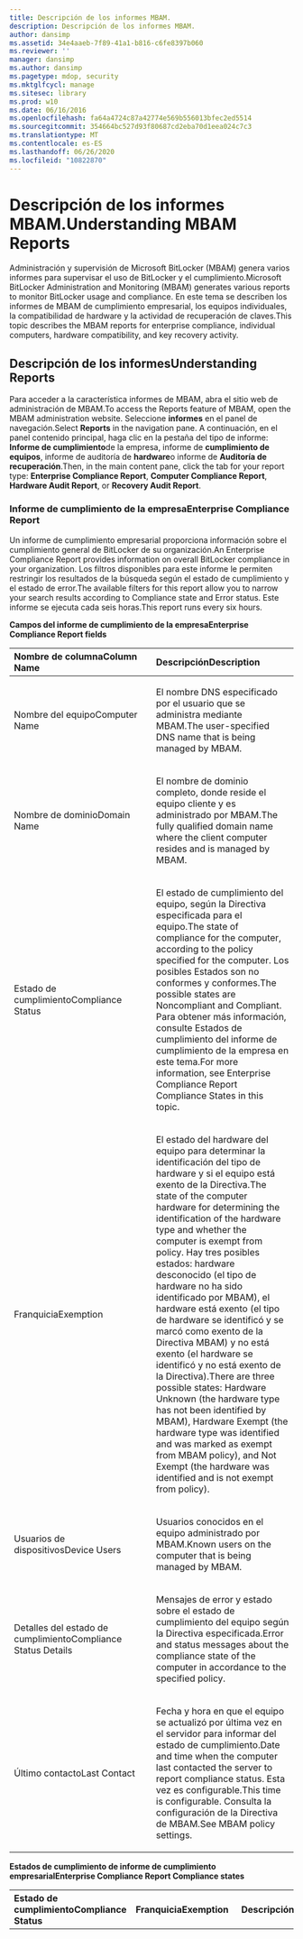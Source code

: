 ```yaml
---
title: Descripción de los informes MBAM.
description: Descripción de los informes MBAM.
author: dansimp
ms.assetid: 34e4aaeb-7f89-41a1-b816-c6fe8397b060
ms.reviewer: ''
manager: dansimp
ms.author: dansimp
ms.pagetype: mdop, security
ms.mktglfcycl: manage
ms.sitesec: library
ms.prod: w10
ms.date: 06/16/2016
ms.openlocfilehash: fa64a4724c87a42774e569b556013bfec2ed5514
ms.sourcegitcommit: 354664bc527d93f80687cd2eba70d1eea024c7c3
ms.translationtype: MT
ms.contentlocale: es-ES
ms.lasthandoff: 06/26/2020
ms.locfileid: "10822870"
---
```

# <span data-ttu-id="f5cee-103">Descripción de los informes MBAM.</span><span class="sxs-lookup"><span data-stu-id="f5cee-103">Understanding MBAM Reports</span></span>


<span data-ttu-id="f5cee-104">Administración y supervisión de Microsoft BitLocker (MBAM) genera varios informes para supervisar el uso de BitLocker y el cumplimiento.</span><span class="sxs-lookup"><span data-stu-id="f5cee-104">Microsoft BitLocker Administration and Monitoring (MBAM) generates various reports to monitor BitLocker usage and compliance.</span></span> <span data-ttu-id="f5cee-105">En este tema se describen los informes de MBAM de cumplimiento empresarial, los equipos individuales, la compatibilidad de hardware y la actividad de recuperación de claves.</span><span class="sxs-lookup"><span data-stu-id="f5cee-105">This topic describes the MBAM reports for enterprise compliance, individual computers, hardware compatibility, and key recovery activity.</span></span>

## <span data-ttu-id="f5cee-106">Descripción de los informes</span><span class="sxs-lookup"><span data-stu-id="f5cee-106">Understanding Reports</span></span>


<span data-ttu-id="f5cee-107">Para acceder a la característica informes de MBAM, abra el sitio web de administración de MBAM.</span><span class="sxs-lookup"><span data-stu-id="f5cee-107">To access the Reports feature of MBAM, open the MBAM administration website.</span></span> <span data-ttu-id="f5cee-108">Seleccione **informes** en el panel de navegación.</span><span class="sxs-lookup"><span data-stu-id="f5cee-108">Select **Reports** in the navigation pane.</span></span> <span data-ttu-id="f5cee-109">A continuación, en el panel contenido principal, haga clic en la pestaña del tipo de informe: **Informe de cumplimiento**de la empresa, informe de **cumplimiento de equipos**, informe de auditoría de **hardware**o informe de **Auditoría de recuperación**.</span><span class="sxs-lookup"><span data-stu-id="f5cee-109">Then, in the main content pane, click the tab for your report type: **Enterprise Compliance Report**, **Computer Compliance Report**, **Hardware Audit Report**, or **Recovery Audit Report**.</span></span>

### <span data-ttu-id="f5cee-110">Informe de cumplimiento de la empresa</span><span class="sxs-lookup"><span data-stu-id="f5cee-110">Enterprise Compliance Report</span></span>

<span data-ttu-id="f5cee-111">Un informe de cumplimiento empresarial proporciona información sobre el cumplimiento general de BitLocker de su organización.</span><span class="sxs-lookup"><span data-stu-id="f5cee-111">An Enterprise Compliance Report provides information on overall BitLocker compliance in your organization.</span></span> <span data-ttu-id="f5cee-112">Los filtros disponibles para este informe le permiten restringir los resultados de la búsqueda según el estado de cumplimiento y el estado de error.</span><span class="sxs-lookup"><span data-stu-id="f5cee-112">The available filters for this report allow you to narrow your search results according to Compliance state and Error status.</span></span> <span data-ttu-id="f5cee-113">Este informe se ejecuta cada seis horas.</span><span class="sxs-lookup"><span data-stu-id="f5cee-113">This report runs every six hours.</span></span>

**<span data-ttu-id="f5cee-114">Campos del informe de cumplimiento de la empresa</span><span class="sxs-lookup"><span data-stu-id="f5cee-114">Enterprise Compliance Report fields</span></span>**

<table>
<colgroup>
<col width="50%" />
<col width="50%" />
</colgroup>
<thead>
<tr class="header">
<th align="left"><span data-ttu-id="f5cee-115">Nombre de columna</span><span class="sxs-lookup"><span data-stu-id="f5cee-115">Column Name</span></span></th>
<th align="left"><span data-ttu-id="f5cee-116">Descripción</span><span class="sxs-lookup"><span data-stu-id="f5cee-116">Description</span></span></th>
</tr>
</thead>
<tbody>
<tr class="odd">
<td align="left"><p><span data-ttu-id="f5cee-117">Nombre del equipo</span><span class="sxs-lookup"><span data-stu-id="f5cee-117">Computer Name</span></span></p></td>
<td align="left"><p><span data-ttu-id="f5cee-118">El nombre DNS especificado por el usuario que se administra mediante MBAM.</span><span class="sxs-lookup"><span data-stu-id="f5cee-118">The user-specified DNS name that is being managed by MBAM.</span></span></p></td>
</tr>
<tr class="even">
<td align="left"><p><span data-ttu-id="f5cee-119">Nombre de dominio</span><span class="sxs-lookup"><span data-stu-id="f5cee-119">Domain Name</span></span></p></td>
<td align="left"><p><span data-ttu-id="f5cee-120">El nombre de dominio completo, donde reside el equipo cliente y es administrado por MBAM.</span><span class="sxs-lookup"><span data-stu-id="f5cee-120">The fully qualified domain name where the client computer resides and is managed by MBAM.</span></span></p></td>
</tr>
<tr class="odd">
<td align="left"><p><span data-ttu-id="f5cee-121">Estado de cumplimiento</span><span class="sxs-lookup"><span data-stu-id="f5cee-121">Compliance Status</span></span></p></td>
<td align="left"><p><span data-ttu-id="f5cee-122">El estado de cumplimiento del equipo, según la Directiva especificada para el equipo.</span><span class="sxs-lookup"><span data-stu-id="f5cee-122">The state of compliance for the computer, according to the policy specified for the computer.</span></span> <span data-ttu-id="f5cee-123">Los posibles Estados son no conformes y conformes.</span><span class="sxs-lookup"><span data-stu-id="f5cee-123">The possible states are Noncompliant and Compliant.</span></span> <span data-ttu-id="f5cee-124">Para obtener más información, consulte Estados de cumplimiento del informe de cumplimiento de la empresa en este tema.</span><span class="sxs-lookup"><span data-stu-id="f5cee-124">For more information, see Enterprise Compliance Report Compliance States in this topic.</span></span></p></td>
</tr>
<tr class="even">
<td align="left"><p><span data-ttu-id="f5cee-125">Franquicia</span><span class="sxs-lookup"><span data-stu-id="f5cee-125">Exemption</span></span></p></td>
<td align="left"><p><span data-ttu-id="f5cee-126">El estado del hardware del equipo para determinar la identificación del tipo de hardware y si el equipo está exento de la Directiva.</span><span class="sxs-lookup"><span data-stu-id="f5cee-126">The state of the computer hardware for determining the identification of the hardware type and whether the computer is exempt from policy.</span></span> <span data-ttu-id="f5cee-127">Hay tres posibles estados: hardware desconocido (el tipo de hardware no ha sido identificado por MBAM), el hardware está exento (el tipo de hardware se identificó y se marcó como exento de la Directiva MBAM) y no está exento (el hardware se identificó y no está exento de la Directiva).</span><span class="sxs-lookup"><span data-stu-id="f5cee-127">There are three possible states: Hardware Unknown (the hardware type has not been identified by MBAM), Hardware Exempt (the hardware type was identified and was marked as exempt from MBAM policy), and Not Exempt (the hardware was identified and is not exempt from policy).</span></span></p></td>
</tr>
<tr class="odd">
<td align="left"><p><span data-ttu-id="f5cee-128">Usuarios de dispositivos</span><span class="sxs-lookup"><span data-stu-id="f5cee-128">Device Users</span></span></p></td>
<td align="left"><p><span data-ttu-id="f5cee-129">Usuarios conocidos en el equipo administrado por MBAM.</span><span class="sxs-lookup"><span data-stu-id="f5cee-129">Known users on the computer that is being managed by MBAM.</span></span></p></td>
</tr>
<tr class="even">
<td align="left"><p><span data-ttu-id="f5cee-130">Detalles del estado de cumplimiento</span><span class="sxs-lookup"><span data-stu-id="f5cee-130">Compliance Status Details</span></span></p></td>
<td align="left"><p><span data-ttu-id="f5cee-131">Mensajes de error y estado sobre el estado de cumplimiento del equipo según la Directiva especificada.</span><span class="sxs-lookup"><span data-stu-id="f5cee-131">Error and status messages about the compliance state of the computer in accordance to the specified policy.</span></span></p></td>
</tr>
<tr class="odd">
<td align="left"><p><span data-ttu-id="f5cee-132">Último contacto</span><span class="sxs-lookup"><span data-stu-id="f5cee-132">Last Contact</span></span></p></td>
<td align="left"><p><span data-ttu-id="f5cee-133">Fecha y hora en que el equipo se actualizó por última vez en el servidor para informar del estado de cumplimiento.</span><span class="sxs-lookup"><span data-stu-id="f5cee-133">Date and time when the computer last contacted the server to report compliance status.</span></span> <span data-ttu-id="f5cee-134">Esta vez es configurable.</span><span class="sxs-lookup"><span data-stu-id="f5cee-134">This time is configurable.</span></span> <span data-ttu-id="f5cee-135">Consulta la configuración de la Directiva de MBAM.</span><span class="sxs-lookup"><span data-stu-id="f5cee-135">See MBAM policy settings.</span></span></p></td>
</tr>
</tbody>
</table>

 

**<span data-ttu-id="f5cee-136">Estados de cumplimiento de informe de cumplimiento empresarial</span><span class="sxs-lookup"><span data-stu-id="f5cee-136">Enterprise Compliance Report Compliance states</span></span>**

<table>
<colgroup>
<col width="25%" />
<col width="25%" />
<col width="25%" />
<col width="25%" />
</colgroup>
<thead>
<tr class="header">
<th align="left"><span data-ttu-id="f5cee-137">Estado de cumplimiento</span><span class="sxs-lookup"><span data-stu-id="f5cee-137">Compliance Status</span></span></th>
<th align="left"><span data-ttu-id="f5cee-138">Franquicia</span><span class="sxs-lookup"><span data-stu-id="f5cee-138">Exemption</span></span></th>
<th align="left"><span data-ttu-id="f5cee-139">Descripción</span><span class="sxs-lookup"><span data-stu-id="f5cee-139">Description</span></span></th>
<th align="left"><span data-ttu-id="f5cee-140">Acción de usuario</span><span class="sxs-lookup"><span data-stu-id="f5cee-140">User Action</span></span></th>
</tr>
</thead>
<tbody>
<tr class="odd">
<td align="left"><p><span data-ttu-id="f5cee-141">No conforme</span><span class="sxs-lookup"><span data-stu-id="f5cee-141">Noncompliant</span></span></p></td>
<td align="left"><p><span data-ttu-id="f5cee-142">No exentas</span><span class="sxs-lookup"><span data-stu-id="f5cee-142">Not Exempt</span></span></p></td>
<td align="left"><p><span data-ttu-id="f5cee-143">El equipo no es compatible según la Directiva especificada, y el tipo de hardware no se ha indicado como excluido de la Directiva.</span><span class="sxs-lookup"><span data-stu-id="f5cee-143">The computer is noncompliant according to the specified policy, and the hardware type has not been indicated as exempt from policy.</span></span></p></td>
<td align="left"><p><span data-ttu-id="f5cee-144">Haga clic en <strong> nombre del equipo </strong> para expandir el informe de cumplimiento de equipos y determinar si el estado de cada unidad cumple con la Directiva especificada.</span><span class="sxs-lookup"><span data-stu-id="f5cee-144">Click <strong>Computer Name</strong> to expand the Computer Compliance Report and determine whether the state of each drive complies with the specified policy.</span></span> <span data-ttu-id="f5cee-145">Si el estado de cifrado indica que el equipo no está cifrado, es posible que el cifrado aún esté en proceso o que haya un error en el equipo.</span><span class="sxs-lookup"><span data-stu-id="f5cee-145">If the encryption state indicates that the computer is not encrypted, encryption might still be in process, or there might be an error on the computer.</span></span> <span data-ttu-id="f5cee-146">Si no hay ningún error, la causa probable es que el equipo aún está en proceso de conectar o establecer el estado de cifrado.</span><span class="sxs-lookup"><span data-stu-id="f5cee-146">If there is no error, the likely cause is that the computer is still in the process of connecting or establishing the encryption status.</span></span> <span data-ttu-id="f5cee-147">Vuelva a comprobar más tarde para determinar si el estado cambia.</span><span class="sxs-lookup"><span data-stu-id="f5cee-147">Check back later to determine if the state changes.</span></span></p></td>
</tr>
<tr class="even">
<td align="left"><p><span data-ttu-id="f5cee-148">Reglamenta</span><span class="sxs-lookup"><span data-stu-id="f5cee-148">Compliant</span></span></p></td>
<td align="left"><p><span data-ttu-id="f5cee-149">No exentas</span><span class="sxs-lookup"><span data-stu-id="f5cee-149">Not Exempt</span></span></p></td>
<td align="left"><p><span data-ttu-id="f5cee-150">El equipo cumple con los requisitos de la Directiva especificada.</span><span class="sxs-lookup"><span data-stu-id="f5cee-150">The computer is compliant in accordance with the specified policy.</span></span></p></td>
<td align="left"><p><span data-ttu-id="f5cee-151">No es necesario realizar ninguna acción.</span><span class="sxs-lookup"><span data-stu-id="f5cee-151">No Action needed.</span></span> <span data-ttu-id="f5cee-152">De manera opcional, puede ver el informe de cumplimiento de equipos para confirmar el estado del equipo.</span><span class="sxs-lookup"><span data-stu-id="f5cee-152">Optionally, you can view the Computer Compliance Report to confirm the state of the computer.</span></span></p></td>
</tr>
<tr class="odd">
<td align="left"><p><span data-ttu-id="f5cee-153">Reglamenta</span><span class="sxs-lookup"><span data-stu-id="f5cee-153">Compliant</span></span></p></td>
<td align="left"><p><span data-ttu-id="f5cee-154">Exención de hardware</span><span class="sxs-lookup"><span data-stu-id="f5cee-154">Hardware Exempt</span></span></p></td>
<td align="left"><p><span data-ttu-id="f5cee-155">Si el tipo de hardware está exento.</span><span class="sxs-lookup"><span data-stu-id="f5cee-155">If the Hardware type is exempt.</span></span> <span data-ttu-id="f5cee-156">Independientemente de cómo esté configurada la Directiva o del estado individual de cada unidad de disco duro, se considera que el estado general es compatible.</span><span class="sxs-lookup"><span data-stu-id="f5cee-156">Regardless of how the policy is set or the individual status of each hard-drive, the overall state is considered to be compliant.</span></span></p></td>
<td align="left"><p><span data-ttu-id="f5cee-157">No es necesario realizar ninguna acción.</span><span class="sxs-lookup"><span data-stu-id="f5cee-157">No action needed.</span></span></p></td>
</tr>
<tr class="even">
<td align="left"><p><span data-ttu-id="f5cee-158">Reglamenta</span><span class="sxs-lookup"><span data-stu-id="f5cee-158">Compliant</span></span></p></td>
<td align="left"><p><span data-ttu-id="f5cee-159">Hardware desconocido</span><span class="sxs-lookup"><span data-stu-id="f5cee-159">Hardware Unknown</span></span></p></td>
<td align="left"><p><span data-ttu-id="f5cee-160">MBAM reconoce el tipo de hardware, pero MBAM no sabe si está exento o no está exento.</span><span class="sxs-lookup"><span data-stu-id="f5cee-160">MBAM recognizes the hardware type, but MBAM does not know whether it is exempt or not exempt.</span></span> <span data-ttu-id="f5cee-161">Esto sucede si el administrador no ha establecido el estado compatible del hardware.</span><span class="sxs-lookup"><span data-stu-id="f5cee-161">This occurs if the administrator has not set the Compatible status for the hardware.</span></span> <span data-ttu-id="f5cee-162">Por lo tanto, MBAM revierte al estado de cumplimiento de las normas de forma predeterminada.</span><span class="sxs-lookup"><span data-stu-id="f5cee-162">Therefore, MBAM reverts to Compliant status by default.</span></span></p></td>
<td align="left"><p><span data-ttu-id="f5cee-163">Este es el estado inicial de un cliente MBAM recién implementado.</span><span class="sxs-lookup"><span data-stu-id="f5cee-163">This is the initial state of a newly deployed MBAM client.</span></span> <span data-ttu-id="f5cee-164">Normalmente, es solo un estado transitorio.</span><span class="sxs-lookup"><span data-stu-id="f5cee-164">It is typically only a transient state.</span></span> <span data-ttu-id="f5cee-165">Incluso si el administrador marcó el hardware como compatible, puede haber un retraso significativo o un tiempo de espera configurable antes de que el equipo cliente informe de vuelta.</span><span class="sxs-lookup"><span data-stu-id="f5cee-165">Even if the administrator has marked the Hardware as Compatible, there can be a significant delay or configurable wait time before the client computer reports back in.</span></span> <span data-ttu-id="f5cee-166">Anote la hora del último contacto y vuelva a protegerlo después del intervalo especificado para ver si el estado ha cambiado.</span><span class="sxs-lookup"><span data-stu-id="f5cee-166">Make note of the time of Last Contact, and check in again after the specified interval to see if the state has changed.</span></span> <span data-ttu-id="f5cee-167">Si el estado no ha cambiado, es posible que haya un error en este equipo o tipo de hardware.</span><span class="sxs-lookup"><span data-stu-id="f5cee-167">If the state has not changed, there may be an error for this computer or hardware type.</span></span></p></td>
</tr>
</tbody>
</table>

 

### <span data-ttu-id="f5cee-168">Informe de cumplimiento de equipos</span><span class="sxs-lookup"><span data-stu-id="f5cee-168">Computer Compliance Report</span></span>

<span data-ttu-id="f5cee-169">El informe de cumplimiento de equipos muestra información específica de un equipo o usuario.</span><span class="sxs-lookup"><span data-stu-id="f5cee-169">The Computer Compliance Report displays information that is specific to a computer or user.</span></span>

<span data-ttu-id="f5cee-170">El informe de cumplimiento de equipos proporciona información de cifrado detallada y directivas aplicables para cada unidad de un equipo, incluidas las unidades de sistema operativo y las unidades de datos fijas.</span><span class="sxs-lookup"><span data-stu-id="f5cee-170">The Computer Compliance Report provides detailed encryption information and applicable policies for each drive on a computer, including operating system drives and fixed data drives.</span></span> <span data-ttu-id="f5cee-171">Para ver este tipo de informe, haga clic en el nombre del equipo en el informe de compatibilidad empresarial o escriba el nombre del equipo en el informe de cumplimiento normativo de equipos.</span><span class="sxs-lookup"><span data-stu-id="f5cee-171">To view this report type, click the computer name in the Enterprise Compliance Report or type the computer name in the Computer Compliance Report.</span></span> <span data-ttu-id="f5cee-172">Para ver los detalles de cada unidad, expanda la entrada nombre del equipo.</span><span class="sxs-lookup"><span data-stu-id="f5cee-172">To view the details of each drive, expand the Computer Name entry.</span></span>

<span data-ttu-id="f5cee-173">**Nota:**  Este informe no proporciona el estado de cifrado de los volúmenes de datos extraíbles.</span><span class="sxs-lookup"><span data-stu-id="f5cee-173">**Note** This report does not provide encryption status for Removable Data Volumes.</span></span>

 

**<span data-ttu-id="f5cee-174">Campos del informe de cumplimiento del equipo</span><span class="sxs-lookup"><span data-stu-id="f5cee-174">Computer Compliance Report fields</span></span>**

<table>
<colgroup>
<col width="50%" />
<col width="50%" />
</colgroup>
<thead>
<tr class="header">
<th align="left"><span data-ttu-id="f5cee-175">Nombre de columna</span><span class="sxs-lookup"><span data-stu-id="f5cee-175">Column Name</span></span></th>
<th align="left"><span data-ttu-id="f5cee-176">Descripción</span><span class="sxs-lookup"><span data-stu-id="f5cee-176">Description</span></span></th>
</tr>
</thead>
<tbody>
<tr class="odd">
<td align="left"><p><span data-ttu-id="f5cee-177">Nombre del equipo</span><span class="sxs-lookup"><span data-stu-id="f5cee-177">Computer Name</span></span></p></td>
<td align="left"><p><span data-ttu-id="f5cee-178">El nombre del equipo DNS especificado por el usuario que está siendo administrado por MBAM.</span><span class="sxs-lookup"><span data-stu-id="f5cee-178">The user-specified DNS computer name that is being managed by MBAM.</span></span></p></td>
</tr>
<tr class="even">
<td align="left"><p><span data-ttu-id="f5cee-179">Nombre de dominio</span><span class="sxs-lookup"><span data-stu-id="f5cee-179">Domain Name</span></span></p></td>
<td align="left"><p><span data-ttu-id="f5cee-180">El nombre de dominio completo, donde reside el equipo cliente y es administrado por MBAM.</span><span class="sxs-lookup"><span data-stu-id="f5cee-180">The fully qualified domain name where the client computer resides and is managed by MBAM.</span></span></p></td>
</tr>
<tr class="odd">
<td align="left"><p><span data-ttu-id="f5cee-181">Tipo de equipo</span><span class="sxs-lookup"><span data-stu-id="f5cee-181">Computer Type</span></span></p></td>
<td align="left"><p><span data-ttu-id="f5cee-182">El tipo de portabilidad de un equipo.</span><span class="sxs-lookup"><span data-stu-id="f5cee-182">The portability type of computer.</span></span> <span data-ttu-id="f5cee-183">Los tipos válidos son no portátiles y portátiles.</span><span class="sxs-lookup"><span data-stu-id="f5cee-183">Valid types are non-Portable and Portable.</span></span></p></td>
</tr>
<tr class="even">
<td align="left"><p><span data-ttu-id="f5cee-184">Sistema operativo</span><span class="sxs-lookup"><span data-stu-id="f5cee-184">Operating System</span></span></p></td>
<td align="left"><p><span data-ttu-id="f5cee-185">Tipo de sistema operativo instalado en el equipo cliente administrado de MBAM.</span><span class="sxs-lookup"><span data-stu-id="f5cee-185">Operating System type installed on the MBAM managed client computer.</span></span></p></td>
</tr>
<tr class="odd">
<td align="left"><p><span data-ttu-id="f5cee-186">Estado de cumplimiento</span><span class="sxs-lookup"><span data-stu-id="f5cee-186">Compliance Status</span></span></p></td>
<td align="left"><p><span data-ttu-id="f5cee-187">El estado de cumplimiento general del equipo administrado por MBAM.</span><span class="sxs-lookup"><span data-stu-id="f5cee-187">The overall Compliance Status of the computer managed by MBAM.</span></span> <span data-ttu-id="f5cee-188">Los Estados válidos son conformes y no conformes.</span><span class="sxs-lookup"><span data-stu-id="f5cee-188">Valid states are Compliant and Noncompliant.</span></span> <span data-ttu-id="f5cee-189">Aunque es posible tener unidades compatibles y no compatibles en el mismo equipo, este campo indica el cumplimiento general de equipos por directiva especificada.</span><span class="sxs-lookup"><span data-stu-id="f5cee-189">While it is possible to have Compliant and Noncompliant drives in the same computer, this field indicates the overall computer compliance per specified policy.</span></span></p></td>
</tr>
<tr class="even">
<td align="left"><p><span data-ttu-id="f5cee-190">Intensidad de descifrado de Directiva</span><span class="sxs-lookup"><span data-stu-id="f5cee-190">Policy Cypher Strength</span></span></p></td>
<td align="left"><p><span data-ttu-id="f5cee-191">La intensidad de cifrado seleccionada por el Administrador durante la especificación de directiva MBAM.</span><span class="sxs-lookup"><span data-stu-id="f5cee-191">The Cipher Strength selected by the Administrator during MBAM policy specification.</span></span> <span data-ttu-id="f5cee-192">Por ejemplo, 128 bits con difusor</span><span class="sxs-lookup"><span data-stu-id="f5cee-192">For example, 128-bit with Diffuser</span></span></p></td>
</tr>
<tr class="odd">
<td align="left"><p><span data-ttu-id="f5cee-193">Unidad de sistema operativo de Directiva</span><span class="sxs-lookup"><span data-stu-id="f5cee-193">Policy Operating System Drive</span></span></p></td>
<td align="left"><p><span data-ttu-id="f5cee-194">Indica si se requiere cifrado para el O/S y el tipo de protector según corresponda.</span><span class="sxs-lookup"><span data-stu-id="f5cee-194">Indicates whether encryption is required for the O/S and the protector type as applicable.</span></span></p></td>
</tr>
<tr class="even">
<td align="left"><p><span data-ttu-id="f5cee-195">Unidad de datos fija de la Directiva</span><span class="sxs-lookup"><span data-stu-id="f5cee-195">Policy Fixed Data Drive</span></span></p></td>
<td align="left"><p><span data-ttu-id="f5cee-196">Indica si es necesario el cifrado para la unidad fija.</span><span class="sxs-lookup"><span data-stu-id="f5cee-196">Indicates whether encryption is required for the Fixed Drive.</span></span></p></td>
</tr>
<tr class="odd">
<td align="left"><p><span data-ttu-id="f5cee-197">Unidad de datos extraíble de la Directiva</span><span class="sxs-lookup"><span data-stu-id="f5cee-197">Policy Removable Data Drive</span></span></p></td>
<td align="left"><p><span data-ttu-id="f5cee-198">Indica si es necesario el cifrado para la unidad extraíble.</span><span class="sxs-lookup"><span data-stu-id="f5cee-198">Indicates whether encryption is required for the Removable Drive.</span></span></p></td>
</tr>
<tr class="even">
<td align="left"><p><span data-ttu-id="f5cee-199">Usuarios de dispositivos</span><span class="sxs-lookup"><span data-stu-id="f5cee-199">Device Users</span></span></p></td>
<td align="left"><p><span data-ttu-id="f5cee-200">Proporciona la identidad de los usuarios conocidos en el equipo.</span><span class="sxs-lookup"><span data-stu-id="f5cee-200">Provides the identity of known users on the computer.</span></span></p></td>
</tr>
<tr class="odd">
<td align="left"><p><span data-ttu-id="f5cee-201">Franquicia</span><span class="sxs-lookup"><span data-stu-id="f5cee-201">Exemption</span></span></p></td>
<td align="left"><p><span data-ttu-id="f5cee-202">Indica si el tipo de hardware del equipo es reconocido por MBAM y, si se conoce, si el equipo se ha indicado que está exento de la Directiva.</span><span class="sxs-lookup"><span data-stu-id="f5cee-202">Indicates whether the computer hardware type is recognized by MBAM and, if known, whether the computer has been indicated as exempt from policy.</span></span> <span data-ttu-id="f5cee-203">Hay tres Estados: hardware desconocido (el tipo de hardware no ha sido identificado por MBAM); Exención de hardware (el tipo de hardware se identificó y se marcó como exento de la Directiva de MBAM); y no está exenta (el hardware se identificó y no está exento de la Directiva).</span><span class="sxs-lookup"><span data-stu-id="f5cee-203">There are three states: Hardware Unknown (the hardware type has not been identified by MBAM); Hardware Exempt (the hardware type was identified and was marked as exempt from MBAM policy); and Not Exempt (the hardware was identified and is not exempt from policy).</span></span></p></td>
</tr>
<tr class="even">
<td align="left"><p><span data-ttu-id="f5cee-204">Fabricante</span><span class="sxs-lookup"><span data-stu-id="f5cee-204">Manufacturer</span></span></p></td>
<td align="left"><p><span data-ttu-id="f5cee-205">El nombre del fabricante del equipo tal y como aparece en el BIOS del equipo.</span><span class="sxs-lookup"><span data-stu-id="f5cee-205">The computer manufacturer name as it appears in the computer BIOS.</span></span></p></td>
</tr>
<tr class="odd">
<td align="left"><p><span data-ttu-id="f5cee-206">Modelo</span><span class="sxs-lookup"><span data-stu-id="f5cee-206">Model</span></span></p></td>
<td align="left"><p><span data-ttu-id="f5cee-207">El nombre del modelo de fabricante del equipo como aparece en el BIOS del equipo.</span><span class="sxs-lookup"><span data-stu-id="f5cee-207">The computer manufacturer model name as it appears in the computer BIOS.</span></span></p></td>
</tr>
<tr class="even">
<td align="left"><p><span data-ttu-id="f5cee-208">Detalles del estado de cumplimiento</span><span class="sxs-lookup"><span data-stu-id="f5cee-208">Compliance Status Details</span></span></p></td>
<td align="left"><p><span data-ttu-id="f5cee-209">Mensajes de error y estado del estado de cumplimiento del equipo conforme a la Directiva especificada.</span><span class="sxs-lookup"><span data-stu-id="f5cee-209">Error and status messages of the compliance state of the computer in accordance with the specified policy.</span></span></p></td>
</tr>
<tr class="odd">
<td align="left"><p><span data-ttu-id="f5cee-210">Último contacto</span><span class="sxs-lookup"><span data-stu-id="f5cee-210">Last Contact</span></span></p></td>
<td align="left"><p><span data-ttu-id="f5cee-211">Fecha y hora en que el equipo se actualizó por última vez en el servidor para informar del estado de cumplimiento.</span><span class="sxs-lookup"><span data-stu-id="f5cee-211">Date and time that the computer last contacted the server to report compliance status.</span></span> <span data-ttu-id="f5cee-212">T</span><span class="sxs-lookup"><span data-stu-id="f5cee-212">T</span></span></p></td>
</tr>
</tbody>
</table>

 

**<span data-ttu-id="f5cee-213">Campos de la unidad del informe cumplimiento normativo</span><span class="sxs-lookup"><span data-stu-id="f5cee-213">Computer Compliance Report Drive fields</span></span>**

<table>
<colgroup>
<col width="50%" />
<col width="50%" />
</colgroup>
<thead>
<tr class="header">
<th align="left"><span data-ttu-id="f5cee-214">Nombre de columna</span><span class="sxs-lookup"><span data-stu-id="f5cee-214">Column Name</span></span></th>
<th align="left"><span data-ttu-id="f5cee-215">Descripción</span><span class="sxs-lookup"><span data-stu-id="f5cee-215">Description</span></span></th>
</tr>
</thead>
<tbody>
<tr class="odd">
<td align="left"><p><span data-ttu-id="f5cee-216">Letra de unidad</span><span class="sxs-lookup"><span data-stu-id="f5cee-216">Drive Letter</span></span></p></td>
<td align="left"><p><span data-ttu-id="f5cee-217">Letra de unidad del equipo que el usuario asignó a esta unidad en particular.</span><span class="sxs-lookup"><span data-stu-id="f5cee-217">Computer drive letter that was assigned to this particular drive by the user.</span></span></p></td>
</tr>
<tr class="even">
<td align="left"><p><span data-ttu-id="f5cee-218">Tipo de unidad</span><span class="sxs-lookup"><span data-stu-id="f5cee-218">Drive Type</span></span></p></td>
<td align="left"><p><span data-ttu-id="f5cee-219">Tipo de unidad.</span><span class="sxs-lookup"><span data-stu-id="f5cee-219">Type of drive.</span></span> <span data-ttu-id="f5cee-220">Los valores válidos son la unidad del sistema operativo y la unidad de datos fija.</span><span class="sxs-lookup"><span data-stu-id="f5cee-220">Valid values are Operating System Drive and Fixed Data Drive.</span></span> <span data-ttu-id="f5cee-221">Se trata de unidades físicas en lugar de volúmenes lógicos.</span><span class="sxs-lookup"><span data-stu-id="f5cee-221">These are physical drives rather than logical volumes.</span></span></p></td>
</tr>
<tr class="odd">
<td align="left"><p><span data-ttu-id="f5cee-222">Intensidad de cifrado</span><span class="sxs-lookup"><span data-stu-id="f5cee-222">Cypher Strength</span></span></p></td>
<td align="left"><p><span data-ttu-id="f5cee-223">Intensidad de cifrado seleccionada por el Administrador durante la especificación de directiva MBAM.</span><span class="sxs-lookup"><span data-stu-id="f5cee-223">Cipher Strength selected by the Administrator during MBAM policy specification.</span></span></p></td>
</tr>
<tr class="even">
<td align="left"><p><span data-ttu-id="f5cee-224">Tipo de protector</span><span class="sxs-lookup"><span data-stu-id="f5cee-224">Protector Type</span></span></p></td>
<td align="left"><p><span data-ttu-id="f5cee-225">Tipo de protector seleccionado mediante la Directiva utilizada para cifrar un sistema operativo o un volumen fijo.</span><span class="sxs-lookup"><span data-stu-id="f5cee-225">Type of protector selected via policy used to encrypt an operating system or Fixed volume.</span></span> <span data-ttu-id="f5cee-226">Los tipos de protector válidos de una unidad de sistema operativo son TPM o TPM + PIN.</span><span class="sxs-lookup"><span data-stu-id="f5cee-226">The valid protector types on an operating system drive are TPM or TPM+PIN.</span></span> <span data-ttu-id="f5cee-227">El único tipo de protector válido para un volumen de datos fijo es password.</span><span class="sxs-lookup"><span data-stu-id="f5cee-227">The only valid protector type for a Fixed Data Volume is Password.</span></span></p></td>
</tr>
<tr class="odd">
<td align="left"><p><span data-ttu-id="f5cee-228">Estado del protector</span><span class="sxs-lookup"><span data-stu-id="f5cee-228">Protector State</span></span></p></td>
<td align="left"><p><span data-ttu-id="f5cee-229">Este campo indica si el equipo ha habilitado el tipo de protector especificado en la Directiva.</span><span class="sxs-lookup"><span data-stu-id="f5cee-229">This field indicates whether the computer has enabled the protector type specified in the policy.</span></span> <span data-ttu-id="f5cee-230">Los Estados válidos son activado o desactivado.</span><span class="sxs-lookup"><span data-stu-id="f5cee-230">The valid states are ON or OFF.</span></span></p></td>
</tr>
<tr class="even">
<td align="left"><p><span data-ttu-id="f5cee-231">Estado de cifrado</span><span class="sxs-lookup"><span data-stu-id="f5cee-231">Encryption State</span></span></p></td>
<td align="left"><p><span data-ttu-id="f5cee-232">Este es el estado de cifrado actual de la unidad.</span><span class="sxs-lookup"><span data-stu-id="f5cee-232">This is the current encryption state of the drive.</span></span> <span data-ttu-id="f5cee-233">Los Estados válidos son cifrados, no cifrados y cifrados.</span><span class="sxs-lookup"><span data-stu-id="f5cee-233">Valid states are Encrypted, Not Encrypted, and Encrypting.</span></span></p></td>
</tr>
<tr class="odd">
<td align="left"><p><span data-ttu-id="f5cee-234">Estado de cumplimiento</span><span class="sxs-lookup"><span data-stu-id="f5cee-234">Compliance Status</span></span></p></td>
<td align="left"><p><span data-ttu-id="f5cee-235">Indica si la unidad está conforme con la Directiva.</span><span class="sxs-lookup"><span data-stu-id="f5cee-235">Indicates whether the drive is in accordance with the policy.</span></span> <span data-ttu-id="f5cee-236">Los Estados son no conformes y conformes.</span><span class="sxs-lookup"><span data-stu-id="f5cee-236">States are Noncompliant and Compliant.</span></span></p></td>
</tr>
<tr class="even">
<td align="left"><p><span data-ttu-id="f5cee-237">Detalles del estado de cumplimiento</span><span class="sxs-lookup"><span data-stu-id="f5cee-237">Compliance Status Details</span></span></p></td>
<td align="left"><p><span data-ttu-id="f5cee-238">Contiene mensajes de estado y error relacionados con el estado de cumplimiento del equipo.</span><span class="sxs-lookup"><span data-stu-id="f5cee-238">Contains error and status messages regarding the compliance state of the computer.</span></span></p></td>
</tr>
</tbody>
</table>

 

### <span data-ttu-id="f5cee-239">Informe de auditoría de hardware</span><span class="sxs-lookup"><span data-stu-id="f5cee-239">Hardware Audit Report</span></span>

<span data-ttu-id="f5cee-240">Este informe puede ayudarle a auditar los cambios en el estado de compatibilidad de hardware de modelos y fabricas de equipos específicos.</span><span class="sxs-lookup"><span data-stu-id="f5cee-240">This report can help you audit changes to the Hardware Compatibility status of specific computer makes and models.</span></span> <span data-ttu-id="f5cee-241">Para ayudarle a restringir los resultados de la búsqueda, este informe incluye el filtrado de criterios, como el tipo de cambio y la hora de ocurrencia.</span><span class="sxs-lookup"><span data-stu-id="f5cee-241">To help you narrow your search results, this report includes filtering on criteria such as type of change and time of occurrence.</span></span> <span data-ttu-id="f5cee-242">Cada cambio de estado se controla según el usuario y la fecha y hora.</span><span class="sxs-lookup"><span data-stu-id="f5cee-242">Each state change is tracked by user and date and time.</span></span> <span data-ttu-id="f5cee-243">El agente de MBAM que se ejecuta en el equipo cliente rellena automáticamente el tipo de hardware.</span><span class="sxs-lookup"><span data-stu-id="f5cee-243">The Hardware Type is automatically populated by the MBAM agent that runs on the client computer.</span></span> <span data-ttu-id="f5cee-244">Este informe realiza un seguimiento de los cambios de usuario de la información recopilada directamente desde el equipo administrado MBAM.</span><span class="sxs-lookup"><span data-stu-id="f5cee-244">This report tracks user changes to the information collected directly from the MBAM managed computer.</span></span> <span data-ttu-id="f5cee-245">Un cambio administrativo típico es cambiar de compatible a incompatible.</span><span class="sxs-lookup"><span data-stu-id="f5cee-245">A typical administrative change is changing from Compatible to incompatible.</span></span> <span data-ttu-id="f5cee-246">Sin embargo, el administrador también puede revisar cualquier campo.</span><span class="sxs-lookup"><span data-stu-id="f5cee-246">However, the administrator can also revise any field.</span></span>

**<span data-ttu-id="f5cee-247">Campos de informe de auditoría de hardware</span><span class="sxs-lookup"><span data-stu-id="f5cee-247">Hardware Audit Report fields</span></span>**

<table>
<colgroup>
<col width="50%" />
<col width="50%" />
</colgroup>
<thead>
<tr class="header">
<th align="left"><span data-ttu-id="f5cee-248">Nombre de columna</span><span class="sxs-lookup"><span data-stu-id="f5cee-248">Column Name</span></span></th>
<th align="left"><span data-ttu-id="f5cee-249">Descripción</span><span class="sxs-lookup"><span data-stu-id="f5cee-249">Description</span></span></th>
</tr>
</thead>
<tbody>
<tr class="odd">
<td align="left"><p><span data-ttu-id="f5cee-250">Fecha y hora</span><span class="sxs-lookup"><span data-stu-id="f5cee-250">Date and Time</span></span></p></td>
<td align="left"><p><span data-ttu-id="f5cee-251">Fecha y hora en que se realizó un cambio en el tipo de hardware.</span><span class="sxs-lookup"><span data-stu-id="f5cee-251">Date and time that a change was made to the Hardware Type.</span></span> <span data-ttu-id="f5cee-252">Tenga en cuenta que cada tipo de hardware único se asigna al menos a una entrada.</span><span class="sxs-lookup"><span data-stu-id="f5cee-252">Note that every unique hardware type is assigned to at least one entry.</span></span></p></td>
</tr>
<tr class="even">
<td align="left"><p><span data-ttu-id="f5cee-253">Usuario</span><span class="sxs-lookup"><span data-stu-id="f5cee-253">User</span></span></p></td>
<td align="left"><p><span data-ttu-id="f5cee-254">Usuario administrativo que ha realizado el cambio para la entrada en particular.</span><span class="sxs-lookup"><span data-stu-id="f5cee-254">Administrative user that has made the change for the particular entry.</span></span></p></td>
</tr>
<tr class="odd">
<td align="left"><p><span data-ttu-id="f5cee-255">Cambiar tipo</span><span class="sxs-lookup"><span data-stu-id="f5cee-255">Change Type</span></span></p></td>
<td align="left"><p><span data-ttu-id="f5cee-256">Tipo de cambio que se realizó en la información de tipo de hardware.</span><span class="sxs-lookup"><span data-stu-id="f5cee-256">Type of change that was made to the hardware type information.</span></span> <span data-ttu-id="f5cee-257">Los valores válidos son suma (nueva entrada), actualizar (cambiar entrada existente) o eliminación (quitar entrada existente).</span><span class="sxs-lookup"><span data-stu-id="f5cee-257">Valid values are Addition (new entry), Update (change existing entry), or Deletion (remove existing entry).</span></span></p></td>
</tr>
<tr class="even">
<td align="left"><p><span data-ttu-id="f5cee-258">Valor original</span><span class="sxs-lookup"><span data-stu-id="f5cee-258">Original Value</span></span></p></td>
<td align="left"><p><span data-ttu-id="f5cee-259">Valor de la especificación de tipo de hardware antes de que se realizara el cambio.</span><span class="sxs-lookup"><span data-stu-id="f5cee-259">Value of the hardware type specification before the change was made.</span></span></p></td>
</tr>
<tr class="odd">
<td align="left"><p><span data-ttu-id="f5cee-260">Valor actual</span><span class="sxs-lookup"><span data-stu-id="f5cee-260">Current Value</span></span></p></td>
<td align="left"><p><span data-ttu-id="f5cee-261">Valor de la especificación de tipo de hardware después de realizar el cambio.</span><span class="sxs-lookup"><span data-stu-id="f5cee-261">Value of the hardware type specification after the change was made.</span></span></p></td>
</tr>
</tbody>
</table>

 

### <span data-ttu-id="f5cee-262">Informe de auditoría de recuperación</span><span class="sxs-lookup"><span data-stu-id="f5cee-262">Recovery Audit Report</span></span>

<span data-ttu-id="f5cee-263">El informe de auditoría de recuperación puede ayudarle a auditar los usuarios que han solicitado el acceso a las claves de recuperación.</span><span class="sxs-lookup"><span data-stu-id="f5cee-263">The Recovery Audit Report can help you audit users who have requested access to recovery keys.</span></span> <span data-ttu-id="f5cee-264">Los criterios de filtro para este informe incluyen el tipo de usuario que realiza la solicitud, el tipo de clave solicitada, la hora de ocurrencia, el éxito o el error, la hora de la ocurrencia y el tipo de solicitud de usuario (soporte técnico, usuario final).</span><span class="sxs-lookup"><span data-stu-id="f5cee-264">The filter criteria for this report includes type of user making the request, type of key requested, time of occurrence, success or fail, time of occurrence, and type of user requesting (help desk, end user).</span></span> <span data-ttu-id="f5cee-265">Este informe permite a los administradores generar informes contextuales basados en las necesidades.</span><span class="sxs-lookup"><span data-stu-id="f5cee-265">This report enables administrators to produce contextual reports based on need.</span></span>

**<span data-ttu-id="f5cee-266">Campos de informe de auditoría de recuperación</span><span class="sxs-lookup"><span data-stu-id="f5cee-266">Recovery Audit Report Fields</span></span>**

<table>
<colgroup>
<col width="50%" />
<col width="50%" />
</colgroup>
<thead>
<tr class="header">
<th align="left"><span data-ttu-id="f5cee-267">Nombre de columna</span><span class="sxs-lookup"><span data-stu-id="f5cee-267">Column Name</span></span></th>
<th align="left"><span data-ttu-id="f5cee-268">Descripción</span><span class="sxs-lookup"><span data-stu-id="f5cee-268">Description</span></span></th>
</tr>
</thead>
<tbody>
<tr class="odd">
<td align="left"><p><span data-ttu-id="f5cee-269">Fecha y hora de la solicitud</span><span class="sxs-lookup"><span data-stu-id="f5cee-269">Request Date and Time</span></span></p></td>
<td align="left"><p><span data-ttu-id="f5cee-270">La fecha y la hora en las que un usuario final o un usuario del servicio de asistencia hizo una solicitud de recuperación de clave.</span><span class="sxs-lookup"><span data-stu-id="f5cee-270">The date and time that a key retrieval request was made by an end user or help desk user.</span></span></p></td>
</tr>
<tr class="even">
<td align="left"><p><span data-ttu-id="f5cee-271">Estado de la solicitud</span><span class="sxs-lookup"><span data-stu-id="f5cee-271">Request Status</span></span></p></td>
<td align="left"><p><span data-ttu-id="f5cee-272">Estado de la solicitud.</span><span class="sxs-lookup"><span data-stu-id="f5cee-272">Status of the request.</span></span> <span data-ttu-id="f5cee-273">Los Estados válidos se han realizado correctamente (la clave se ha recuperado) o han fallado (la clave no se ha recuperado).</span><span class="sxs-lookup"><span data-stu-id="f5cee-273">Valid statuses are either Successful (the key was retrieved) or Failed (the key was not retrieved).</span></span></p></td>
</tr>
<tr class="odd">
<td align="left"><p><span data-ttu-id="f5cee-274">Usuario del Departamento de soporte técnico</span><span class="sxs-lookup"><span data-stu-id="f5cee-274">Helpdesk User</span></span></p></td>
<td align="left"><p><span data-ttu-id="f5cee-275">El usuario del servicio de asistencia que inició la solicitud de recuperación de claves.</span><span class="sxs-lookup"><span data-stu-id="f5cee-275">The help desk user who initiated the request for key retrieval.</span></span> <span data-ttu-id="f5cee-276">Si el usuario del servicio de asistencia recupera la clave en nombre de un usuario final, el campo del usuario final estará en blanco.</span><span class="sxs-lookup"><span data-stu-id="f5cee-276">If the help desk user retrieves the key on behalf of an end user, the End User field will be blank.</span></span></p></td>
</tr>
<tr class="even">
<td align="left"><p><span data-ttu-id="f5cee-277">Usuario</span><span class="sxs-lookup"><span data-stu-id="f5cee-277">User</span></span></p></td>
<td align="left"><p><span data-ttu-id="f5cee-278">El usuario final que inició la solicitud de recuperación de claves.</span><span class="sxs-lookup"><span data-stu-id="f5cee-278">The end user who initiated the request for key retrieval.</span></span></p></td>
</tr>
<tr class="odd">
<td align="left"><p><span data-ttu-id="f5cee-279">Tipo de clave</span><span class="sxs-lookup"><span data-stu-id="f5cee-279">Key Type</span></span></p></td>
<td align="left"><p><span data-ttu-id="f5cee-280">El tipo de clave que se solicitó.</span><span class="sxs-lookup"><span data-stu-id="f5cee-280">The type of key that was requested.</span></span> <span data-ttu-id="f5cee-281">MBAM recopila tres tipos de clave: contraseña de la clave de recuperación (para recuperar un equipo en modo de recuperación); IDENTIFICADOR de clave de recuperación (para recuperar un equipo en el modo de recuperación en nombre de otro usuario); y hash de contraseña del módulo de plataforma segura (TPM) (para recuperar un equipo con un TPM bloqueado).</span><span class="sxs-lookup"><span data-stu-id="f5cee-281">MBAM collects three key types: Recovery Key Password (to recovery a computer in recovery mode); Recovery Key ID (to recover a computer in recovery mode on behalf of another user); and Trusted Platform Module (TPM) Password Hash (to recover a computer with a locked TPM).</span></span></p></td>
</tr>
<tr class="even">
<td align="left"><p><span data-ttu-id="f5cee-282">Descripción del motivo</span><span class="sxs-lookup"><span data-stu-id="f5cee-282">Reason Description</span></span></p></td>
<td align="left"><p><span data-ttu-id="f5cee-283">El motivo por el que se solicitó el tipo de clave especificado.</span><span class="sxs-lookup"><span data-stu-id="f5cee-283">The reason that the specified Key Type was requested.</span></span> <span data-ttu-id="f5cee-284">Las razones se especifican en las características recuperación y administrar TPM del sitio web administrativo.</span><span class="sxs-lookup"><span data-stu-id="f5cee-284">The reasons are specified in the Drive Recovery and Manage TPM features of the Administrative web site.</span></span> <span data-ttu-id="f5cee-285">Entre las entradas válidas se incluyen texto introducido por el usuario o uno de los siguientes códigos de motivo:</span><span class="sxs-lookup"><span data-stu-id="f5cee-285">Valid entries include user-entered text or one of the following reason codes:</span></span></p>
<ul>
<li><p><span data-ttu-id="f5cee-286">Se cambió el orden de inicio del sistema operativo</span><span class="sxs-lookup"><span data-stu-id="f5cee-286">Operating System Boot Order changed</span></span></p></li>
<li><p><span data-ttu-id="f5cee-287">BIOS cambiado</span><span class="sxs-lookup"><span data-stu-id="f5cee-287">BIOS changed</span></span></p></li>
<li><p><span data-ttu-id="f5cee-288">Archivos de sistema operativo modificados</span><span class="sxs-lookup"><span data-stu-id="f5cee-288">Operating System files changed</span></span></p></li>
<li><p><span data-ttu-id="f5cee-289">Clave de inicio perdida</span><span class="sxs-lookup"><span data-stu-id="f5cee-289">Lost Startup key</span></span></p></li>
<li><p><span data-ttu-id="f5cee-290">PIN perdido</span><span class="sxs-lookup"><span data-stu-id="f5cee-290">Lost PIN</span></span></p></li>
<li><p><span data-ttu-id="f5cee-291">Reinicio de TPM</span><span class="sxs-lookup"><span data-stu-id="f5cee-291">TPM Reset</span></span></p></li>
<li><p><span data-ttu-id="f5cee-292">Contraseña perdida</span><span class="sxs-lookup"><span data-stu-id="f5cee-292">Lost Passphrase</span></span></p></li>
<li><p><span data-ttu-id="f5cee-293">Tarjeta inteligente perdida</span><span class="sxs-lookup"><span data-stu-id="f5cee-293">Lost Smartcard</span></span></p></li>
<li><p><span data-ttu-id="f5cee-294">Restablecer el bloqueo del PIN</span><span class="sxs-lookup"><span data-stu-id="f5cee-294">Reset PIN lockout</span></span></p></li>
<li><p><span data-ttu-id="f5cee-295">Activar TPM</span><span class="sxs-lookup"><span data-stu-id="f5cee-295">Turn on TPM</span></span></p></li>
<li><p><span data-ttu-id="f5cee-296">Desactivar TPM</span><span class="sxs-lookup"><span data-stu-id="f5cee-296">Turn off TPM</span></span></p></li>
<li><p><span data-ttu-id="f5cee-297">Cambiar contraseña de TPM</span><span class="sxs-lookup"><span data-stu-id="f5cee-297">Change TPM password</span></span></p></li>
<li><p><span data-ttu-id="f5cee-298">Borrar TPM</span><span class="sxs-lookup"><span data-stu-id="f5cee-298">Clear TPM</span></span></p></li>
</ul>
<p></p></td>
</tr>
</tbody>
</table>

 

<span data-ttu-id="f5cee-299">**Nota:**  Para guardar los resultados del informe en un archivo, haga clic en el botón **exportar** en la barra de menús informes.</span><span class="sxs-lookup"><span data-stu-id="f5cee-299">**Note** To save report results to a file, click the **Export** button on the reports menu bar.</span></span>

 

## <span data-ttu-id="f5cee-300">Temas relacionados</span><span class="sxs-lookup"><span data-stu-id="f5cee-300">Related topics</span></span>


[<span data-ttu-id="f5cee-301">Supervisión e informes de cumplimiento de BitLocker con MBAM 1.0</span><span class="sxs-lookup"><span data-stu-id="f5cee-301">Monitoring and Reporting BitLocker Compliance with MBAM 1.0</span></span>](monitoring-and-reporting-bitlocker-compliance-with-mbam-10.md)

 

 





